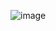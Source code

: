 ![image](https://github.com/Bombonek07/school-stuff-html/assets/119570032/ca96ee9d-3955-41db-9b55-ca38fe6f0339)

